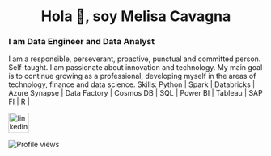 <h1 align="center">Hola 👋, soy Melisa Cavagna</h1>
<h3 align="left">I am Data Engineer and Data Analyst</h3>
  
</h3> I am a responsible, perseverant, proactive, punctual and committed person. Self-taught. I am passionate about innovation and technology.
My main goal is to continue growing as a professional, developing myself in the areas of technology, finance and data science.</h3>

</h3> Skills: Python | Spark | Databricks | Azure Synapse | Data Factory | Cosmos DB | SQL | Power BI | Tableau | SAP FI | R | </h3>


[<img src='https://cdn.jsdelivr.net/npm/simple-icons@3.0.1/icons/linkedin.svg' alt='linkedin' height='40'>](https://www.linkedin.com/in/https://www.linkedin.com/in/melisacavagna//)  


![Profile views](https://gpvc.arturio.dev/mcavagna8)  
